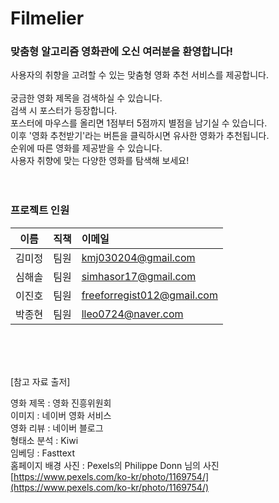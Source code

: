 # Filmelier

### 맞춤형 알고리즘 영화관에 오신 여러분을 환영합니다!
사용자의 취향을 고려할 수 있는 맞춤형 영화 추천 서비스를 제공합니다.<br><br>
궁금한 영화 제목을 검색하실 수 있습니다.<br>
검색 시 포스터가 등장합니다.<br>
포스터에 마우스를 올리면 1점부터 5점까지 별점을 남기실 수 있습니다.<br>
이후 '영화 추천받기'라는 버튼을 클릭하시면 유사한 영화가 추천됩니다.<br>
순위에 따른 영화를 제공받을 수 있습니다.<br>
사용자 취향에 맞는 다양한 영화를 탐색해 보세요!<br><br><br>

### 프로젝트 인원
|이름|직책|이메일|
|----|---|:-------|
|김미정|팀원|kmj030204@gmail.com|
|심해솔|팀원|simhasor17@gmail.com|
|이진호|팀원|freeforregist012@gmail.com|
|박종현|팀원|lleo0724@naver.com|

<br><br><br>

[참고 자료 출저]

영화 제목 : 영화 진흥위원회<br>
이미지 : 네이버 영화 서비스<br>
영화 리뷰 : 네이버 블로그<br>
형태소 분석 : Kiwi<br>
임베딩 : Fasttext<br>
홈페이지 배경 사진 : Pexels의 Philippe Donn 님의 사진 [https://www.pexels.com/ko-kr/photo/1169754/](https://www.pexels.com/ko-kr/photo/1169754/)

